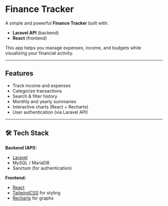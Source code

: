 # Finance Tracker

A simple and powerful **Finance Tracker** built with:
- **Laravel API** (backend)
- **React** (frontend)

This app helps you manage expenses, income, and budgets while visualizing your financial activity.

---

## Features

- Track income and expenses
- Categorize transactions
- Search & filter history
- Monthly and yearly summaries
- Interactive charts (React + Recharts)
- User authentication (via Laravel API)

---

## 🛠️ Tech Stack

**Backend (API):**
- [Laravel](https://laravel.com/)  
- MySQL / MariaDB  
- Sanctum (for authentication)  

**Frontend:**
- [React](https://reactjs.org/)  
- [TailwindCSS](https://tailwindcss.com/) for styling  
- [Recharts](https://recharts.org/) for graphs  
